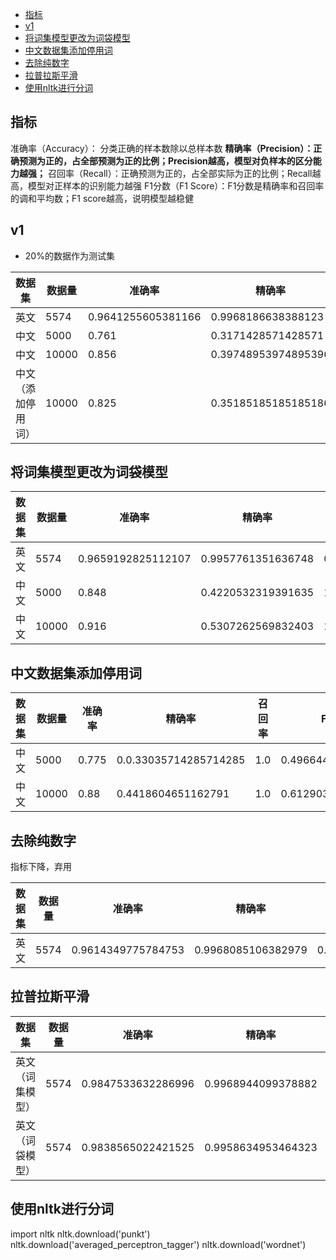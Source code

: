 <!-- TOC -->
  * [指标](#指标)
  * [v1](#v1)
  * [将词集模型更改为词袋模型](#将词集模型更改为词袋模型)
  * [中文数据集添加停用词](#中文数据集添加停用词)
  * [去除纯数字](#去除纯数字)
  * [拉普拉斯平滑](#拉普拉斯平滑)
  * [使用nltk进行分词](#使用nltk进行分词)
<!-- TOC -->

## 指标

准确率（Accuracy）： 分类正确的样本数除以总样本数
**精确率（Precision）：正确预测为正的，占全部预测为正的比例；Precision越高，模型对负样本的区分能力越强；**
召回率（Recall）：正确预测为正的，占全部实际为正的比例；Recall越高，模型对正样本的识别能力越强
F1分数（F1 Score）：F1分数是精确率和召回率的调和平均数；F1 score越高，说明模型越稳健

## v1

- 20%的数据作为测试集

| 数据集       | 数据量   | 准确率                | 精确率                 | 召回率               | F1分数                |
|-----------|-------|--------------------|---------------------|-------------------|---------------------|
| 英文        | 5574  | 0.9641255605381166 | 0.9968186638388123  | 0.962128966223132 | 0.9791666666666666  |
| 中文        | 5000  | 0.761              | 0.3171428571428571  | 1.0               | 0.48156182212581344 |
| 中文        | 10000 | 0.856              | 0.39748953974895396 | 1.0               | 0.5688622754491018  |
| 中文（添加停用词） | 10000 | 0.825              | 0.35185185185185186 | 1.0               | 0.5205479452054794  |

## 将词集模型更改为词袋模型

| 数据集 | 数据量   | 准确率                | 精确率                | 召回率                | F1分数               |
|-----|-------|--------------------|--------------------|--------------------|--------------------|
| 英文  | 5574  | 0.9659192825112107 | 0.9957761351636748 | 0.9651995905834186 | 0.9802494802494802 |
| 中文  | 5000  | 0.848              | 0.4220532319391635 | 1.0                | 0.5935828877005348 |
| 中文  | 10000 | 0.916              | 0.5307262569832403 | 1.0                | 0.6934306569343066 |

## 中文数据集添加停用词

| 数据集 | 数据量   | 准确率   | 精确率                   | 召回率 | F1分数               |
|-----|-------|-------|-----------------------|-----|--------------------|
| 中文  | 5000  | 0.775 | 0.0.33035714285714285 | 1.0 | 0.4966442953020134 |
| 中文  | 10000 | 0.88  | 0.4418604651162791    | 1.0 | 0.6129032258064516 |

## 去除纯数字

指标下降，弃用

| 数据集 | 数据量  | 准确率                | 精确率                | 召回率                | F1分数               |
|-----|------|--------------------|--------------------|--------------------|--------------------|
| 英文  | 5574 | 0.9614349775784753 | 0.9968085106382979 | 0.9590583418628454 | 0.9775691184141888 |

## 拉普拉斯平滑

| 数据集      | 数据量  | 准确率                | 精确率                | 召回率                | F1分数               |
|----------|------|--------------------|--------------------|--------------------|--------------------|
| 英文（词集模型） | 5574 | 0.9847533632286996 | 0.9968944099378882 | 0.9856704196519959 | 0.9912506433350489 |
| 英文（词袋模型） | 5574 | 0.9838565022421525 | 0.9958634953464323 | 0.9856704196519959 | 0.9907407407407407 |

## 使用nltk进行分词

import nltk
nltk.download('punkt')
nltk.download('averaged_perceptron_tagger')
nltk.download('wordnet')
